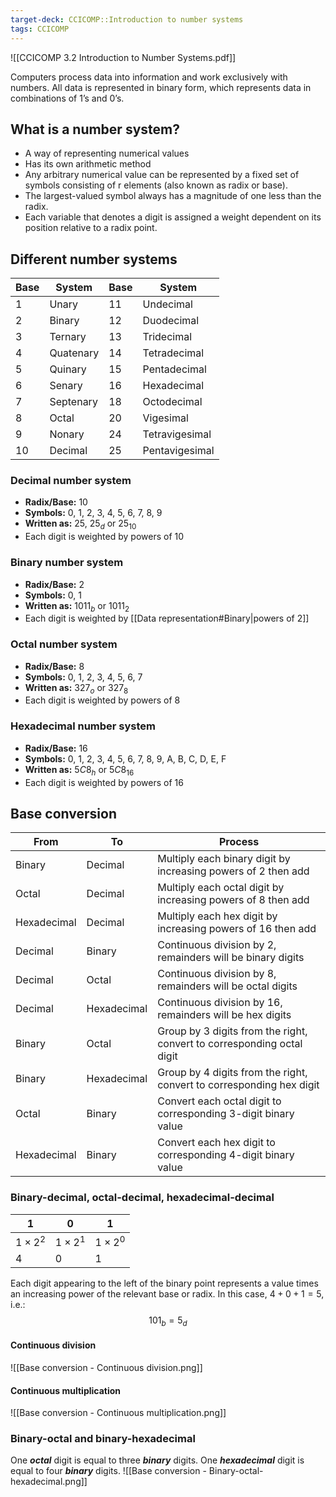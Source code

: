 ```yaml
---
target-deck: CCICOMP::Introduction to number systems
tags: CCICOMP
---
```


![[CCICOMP 3.2 Introduction to Number Systems.pdf]]

Computers process data into information and work exclusively with numbers. All data is represented in binary form, which represents data in combinations of 1’s and 0’s.

## What is a number system?

- A way of representing numerical values
- Has its own arithmetic method
- Any arbitrary numerical value can be represented by a fixed set of symbols consisting of r elements (also known as radix or base).
- The largest-valued symbol always has a magnitude of one less than the radix.
- Each variable that denotes a digit is assigned a weight dependent on its position relative to a radix point.
<!--ID: 1694777708880-->

## Different number systems

|Base|System|Base|System|
|---|---|---|---|
|1|Unary|11|Undecimal|
|2|Binary|12|Duodecimal|
|3|Ternary|13|Tridecimal|
|4|Quatenary|14|Tetradecimal|
|5|Quinary|15|Pentadecimal|
|6|Senary|16|Hexadecimal|
|7|Septenary|18|Octodecimal|
|8|Octal|20|Vigesimal|
|9|Nonary|24|Tetravigesimal|
|10|Decimal|25|Pentavigesimal|
<!--ID: 1694777708886-->

### Decimal number system

- **Radix/Base:** 10
- **Symbols:** 0, 1, 2, 3, 4, 5, 6, 7, 8, 9
- **Written as:** 25, $25_d$ or $25_{10}$
- Each digit is weighted by powers of 10
<!--ID: 1694777708889-->

### Binary number system

- **Radix/Base:** 2
- **Symbols:** 0, 1
- **Written as:** $1011_b$ or $1011_2$
- Each digit is weighted by [[Data representation#Binary|powers of 2]]
<!--ID: 1694777708892-->

### Octal number system

- **Radix/Base:** 8
- **Symbols:** 0, 1, 2, 3, 4, 5, 6, 7
- **Written as:** $327_o$ or $327_8$
- Each digit is weighted by powers of 8
<!--ID: 1694777708895-->

### Hexadecimal number system

- **Radix/Base:** 16
- **Symbols:** 0, 1, 2, 3, 4, 5, 6, 7, 8, 9, A, B, C, D, E, F
- **Written as:** $5C8_h$ or $5C8_{16}$
- Each digit is weighted by powers of 16
<!--ID: 1694777708898-->

## Base conversion

|From|To|Process|
|---|---|---|
|Binary|Decimal|Multiply each binary digit by increasing powers of 2 then add|
|Octal|Decimal|Multiply each octal digit by increasing powers of 8 then add|
|Hexadecimal|Decimal|Multiply each hex digit by increasing powers of 16 then add|
|Decimal|Binary|Continuous division by 2, remainders will be binary digits|
|Decimal|Octal|Continuous division by 8, remainders will be octal digits|
|Decimal|Hexadecimal|Continuous division by 16, remainders will be hex digits|
|Binary|Octal|Group by 3 digits from the right, convert to corresponding octal digit|
|Binary|Hexadecimal|Group by 4 digits from the right, convert to corresponding hex digit|
|Octal|Binary|Convert each octal digit to corresponding 3-digit binary value|
|Hexadecimal|Binary|Convert each hex digit to corresponding 4-digit binary value|
<!--ID: 1694777708901-->

### Binary-decimal, octal-decimal, hexadecimal-decimal

|$1$|$0$|$1$|
|---|---|---|
|$1\times2^2$|$1\times2^1$|$1\times2^0$|
|$4$|$0$|$1$</table>|
$$
$$
Each digit appearing to the left of the binary point represents a value times an increasing power of the relevant base or radix. In this case, $4+0+1=5$, i.e.:
$$
101_b = 5_d
$$
<!--ID: 1694777708904-->

#### Continuous division

![[Base conversion - Continuous division.png]]
<!--ID: 1694777708908-->

#### Continuous multiplication

![[Base conversion - Continuous multiplication.png]]
<!--ID: 1696942815366-->


### Binary-octal and binary-hexadecimal

One ***octal*** digit is equal to three ***binary*** digits.
One ***hexadecimal*** digit is equal to four ***binary*** digits.
![[Base conversion - Binary-octal-hexadecimal.png]]
<!--ID: 1694777708912-->

